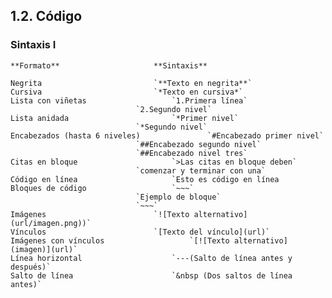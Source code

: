 
## **1.2. Código**

### **Sintaxis I**

	**Formato**						**Sintaxis**

	Negrita							`**Texto en negrita**`
	Cursiva							`*Texto en cursiva*`
	Lista con viñetas					`1.Primera línea`
								`2.Segundo nivel`
	Lista anidada						`*Primer nivel`
								`*Segundo nivel`
	Encabezados (hasta 6 niveles)				`#Encabezado primer nivel`
								`##Encabezado segundo nivel`
								`##Encabezado nivel tres`
	Citas en bloque						`>Las citas en bloque deben`
								`comenzar y terminar con una`
	Código en línea 					`Esto es código en línea
	Bloques de código  					`~~~`
								`Ejemplo de bloque`
								`~~~`
	Imágenes						`![Texto alternativo](url/imagen.png))`
	Vínculos						`[Texto del vínculo](url)`
	Imágenes con vínculos     				`[![Texto alternativo](imagen)](url)`
	Línea horizontal					`---(Salto de línea antes y después)`
	Salto de línea    					`&nbsp (Dos saltos de línea antes)`
